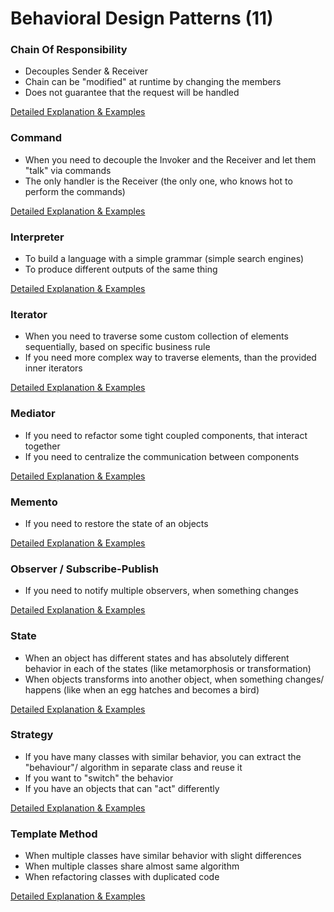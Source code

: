 # Behavioral Design Patterns (11)

### Chain Of Responsibility
* Decouples Sender & Receiver
* Chain can be "modified" at runtime by changing the members
* Does not guarantee that the request will be handled

[Detailed Explanation & Examples](https://github.com/Iretha/ebook-design-patterns/blob/master/src/com/smdev/gof/behavioral/chain_of_responsibility)

### Command
* When you need to decouple the Invoker and the Receiver and let them "talk" via commands
* The only handler is the Receiver (the only one, who knows hot to perform the commands)

[Detailed Explanation & Examples](https://github.com/Iretha/ebook-design-patterns/blob/master/src/com/smdev/gof/behavioral/command)

### Interpreter
* To build a language with a simple grammar (simple search engines)
* To produce different outputs of the same thing

[Detailed Explanation & Examples](https://github.com/Iretha/ebook-design-patterns/blob/master/src/com/smdev/gof/behavioral/interpreter)

### Iterator
* When you need to traverse some custom collection of elements sequentially, based on specific business rule
* If you need more complex way to traverse elements, than the provided inner iterators

[Detailed Explanation & Examples](https://github.com/Iretha/ebook-design-patterns/blob/master/src/com/smdev/gof/behavioral/iterator)

### Mediator
* If you need to refactor some tight coupled components, that interact together
* If you need to centralize the communication between components

[Detailed Explanation & Examples](https://github.com/Iretha/ebook-design-patterns/blob/master/src/com/smdev/gof/behavioral/mediator)

### Memento
* If you need to restore the state of an objects

[Detailed Explanation & Examples](https://github.com/Iretha/ebook-design-patterns/blob/master/src/com/smdev/gof/behavioral/memento)

### Observer / Subscribe-Publish 
* If you need to notify multiple observers, when something changes

[Detailed Explanation & Examples](https://github.com/Iretha/ebook-design-patterns/blob/master/src/com/smdev/gof/behavioral/observer)

### State
* When an object has different states and has absolutely different behavior in each of the states (like metamorphosis or transformation)
* When objects transforms into another object, when something changes/ happens (like when an egg hatches and becomes a bird)

[Detailed Explanation & Examples](https://github.com/Iretha/ebook-design-patterns/blob/master/src/com/smdev/gof/behavioral/state)

### Strategy
* If you have many classes with similar behavior, you can extract the "behaviour"/ algorithm in separate class and reuse it
* If you want to "switch" the behavior
* If you have an objects that can "act" differently

[Detailed Explanation & Examples](https://github.com/Iretha/ebook-design-patterns/blob/master/src/com/smdev/gof/behavioral/strategy)

### Template Method
* When multiple classes have similar behavior with slight differences
* When multiple classes share almost same algorithm
* When refactoring classes with duplicated code

[Detailed Explanation & Examples](https://github.com/Iretha/ebook-design-patterns/blob/master/src/com/smdev/gof/behavioral/template_method)
